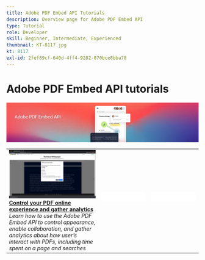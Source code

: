 ```yaml
---
title: Adobe PDF Embed API Tutorials
description: Overview page for Adobe PDF Embed API
type: Tutorial
role: Developer
skill: Beginner, Intermediate, Experienced
thumbnail: KT-8117.jpg
kt: 8117
exl-id: 2fef89cf-640d-4ff4-9282-070bce8bba78
---
```

# Adobe PDF Embed API tutorials

![PDF Embed API Banner](../assets/PDFEmbedAPIHero.jpg)

<table style="table-layout:fixed">
<tr>
 <td>
   <a href="controlpdfexperience.md">
      <img alt="Control your PDF online experience and gather analytics" src="assets/ControlPDF_thumb.png" />
   </a>
    <div>
   <a href="controlpdfexperience.md"><strong>Control your PDF online experience and gather analytics</strong></a>
    </div>
    <em>Learn how to use the Adobe PDF Embed API to control appearance, enable collaboration, and gather analytics about how user’s interact with PDFs, including time spent on a page and searches</em>
    <br>
  </td>
  <td>
    <img alt="Spacer" src="../assets/WhiteBanner_Placeholder.png" />
    <div>
    <br>
  </td>
  <td>
    <img alt="Spacer" src="../assets/WhiteBanner_Placeholder.png" />
    <div>
    <br>
  </td>
</tr>
</table>
